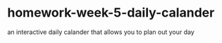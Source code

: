 # homework-week-5-daily-calander
an interactive daily calander that allows you to plan out your day
